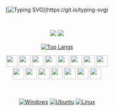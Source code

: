

</br>
<div align="center">
	</hr>

[![Typing SVG](https://readme-typing-svg.herokuapp.com/?lines=Hi+there,+I´m+Thiago+Henrique.;I´m+a+Full-Stack+Developer.;Welcome+to+my+GitHub!)](https://git.io/typing-svg)

</br>

  <a href="mailto:thiagohenriquedev@gmail.com"><img src="https://img.shields.io/badge/Gmail-D14836?style=for-the-badge&logo=gmail&logoColor=white" target="_blank"></a>
  <a href="https://www.linkedin.com/in/thiago-henrique-dev/" target="_blank"><img src="https://img.shields.io/badge/-LinkedIn-%230077B5?style=for-the-badge&logo=linkedin&logoColor=white" target="_blank"></a>   
</br>
[![Top Langs](https://github-readme-stats.vercel.app/api/top-langs/?username=thiago-henrique-dev&layout=compact&theme=radical)](https://github.com/thiago-henrique-dev/github-readme-stats)
</br>
<div>
	<img style="width:30px; height:30px; align-itens: center;" src="https://cdn.jsdelivr.net/gh/devicons/devicon/icons/html5/html5-original.svg" />
	<img style="width:30px; height:30px;" src="https://cdn.jsdelivr.net/gh/devicons/devicon/icons/css3/css3-original.svg" />
	<img style="width:30px; height:30px;" src="https://cdn.jsdelivr.net/gh/devicons/devicon/icons/javascript/javascript-original.svg" />
	<img style="width:30px; height:30px;" src="https://cdn.jsdelivr.net/gh/devicons/devicon/icons/ruby/ruby-plain-wordmark.svg" />
	<img style="width:30px; height:30px;" src="https://cdn.jsdelivr.net/gh/devicons/devicon/icons/nodejs/nodejs-original.svg" />
	<img style="width:30px; height:30px;" src="https://img.icons8.com/plasticine/512/react.png" />
	<img style="width:30px; height:30px;" src="https://cdn.jsdelivr.net/gh/devicons/devicon/icons/bootstrap/bootstrap-original.svg" />
	<img style="width:30px; height:30px;" src="https://cdn.jsdelivr.net/gh/devicons/devicon/icons/rails/rails-plain.svg" />
	<br/>
	<img style="width:30px; height:30px;" src="https://cdn.jsdelivr.net/gh/devicons/devicon/icons/redux/redux-original.svg" />
	<img style="width:30px; height:30px;" src="https://cdn.jsdelivr.net/gh/devicons/devicon/icons/mysql/mysql-original-wordmark.svg" />
	<img style="width:30px; height:30px;" src="https://cdn.icon-icons.com/icons2/2107/PNG/96/file_type_cobol_icon_130684.png" />
	<img style="width:30px; height:30px;" src="https://img.icons8.com/color/512/docker.png" />
		<img style="width:30px; height:30px;" src="https://img.icons8.com/color/512/linux.png" />
	<img style="width:30px; height:30px;" src="https://img.icons8.com/color/512/autodesk-autocad.png" />
	<img style="width:30px; height:30px;" src="https://cdn.icon-icons.com/icons2/195/PNG/96/Google_Sketchup_23504.png" />
	

</div>	

</br>
</br>


[![Windows](https://img.shields.io/badge/Windows-0078D6?style=for-the-badge&logo=windows&logoColor=white)](https://github.com/thiago-henrique-dev)
[![Ubuntu](https://img.shields.io/badge/Ubuntu-E95420?style=for-the-badge&logo=ubuntu&logoColor=white)](https://github.com/thiago-henrique-dev)
[![Linux](https://img.shields.io/badge/Linux-yellow?style=for-the-badge&logo=linux&logoColor=white)](https://github.com/thiago-henrique-dev)



